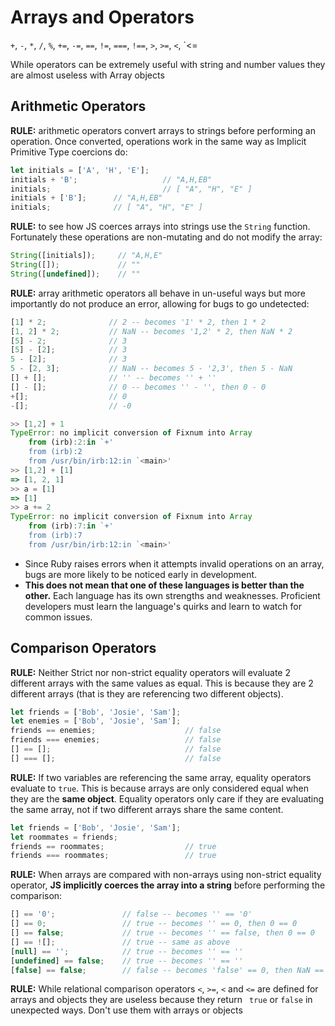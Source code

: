 # Arrays and Operators

`+`, `-`, `*`, `/`, `%`, `+=`, `-=`, `==`, `!=`, `===`, `!==`, `>`, `>=`, `<`, `<=

While operators can be extremely useful with string and number values they are almost useless with Array objects

## Arithmetic Operators

**RULE:** arithmetic operators convert arrays to strings before performing an operation. Once converted, operations work in the same way as Implicit Primitive Type coercions do:

```js
let initials = ['A', 'H', 'E'];
initials + 'B';                   // "A,H,EB"
initials;                         // [ "A", "H", "E" ]
initials + ['B'];      // "A,H,EB"
initials;              // [ "A", "H", "E" ]
```

**RULE:** to see how JS coerces arrays into strings use the `String` function. Fortunately these operations are non-mutating and do not modify the array:

```js
String([initials]);     // "A,H,E"
String([]);             // ""
String([undefined]);    // ""
```

**RULE:** array arithmetic operators all behave in un-useful ways but more importantly do not produce an error, allowing for bugs to go undetected: 

```js
[1] * 2;              // 2 -- becomes '1' * 2, then 1 * 2
[1, 2] * 2;           // NaN -- becomes '1,2' * 2, then NaN * 2
[5] - 2;              // 3
[5] - [2];            // 3
5 - [2];              // 3
5 - [2, 3];           // NaN -- becomes 5 - '2,3', then 5 - NaN
[] + [];              // '' -- becomes '' + ''
[] - [];              // 0 -- becomes '' - '', then 0 - 0
+[];                  // 0
-[];                  // -0
```

```js
>> [1,2] + 1
TypeError: no implicit conversion of Fixnum into Array
	from (irb):2:in `+'
	from (irb):2
	from /usr/bin/irb:12:in `<main>'
>> [1,2] + [1]
=> [1, 2, 1]
>> a = [1]
=> [1]
>> a += 2
TypeError: no implicit conversion of Fixnum into Array
	from (irb):7:in `+'
	from (irb):7
	from /usr/bin/irb:12:in `<main>'
```

- Since Ruby raises errors when it attempts invalid operations on an array, bugs are more likely to be noticed early in development.
- **This does not mean that one of these languages is better than the other.** Each language has its own strengths and weaknesses. Proficient developers must learn the language's quirks and learn to watch for common issues.

## Comparison Operators

**RULE:** Neither Strict nor non-strict equality operators will evaluate 2 different arrays with the same values as equal. This is because they are 2 different arrays (that is they are referencing two different objects). 

```js
let friends = ['Bob', 'Josie', 'Sam'];
let enemies = ['Bob', 'Josie', 'Sam'];
friends == enemies;                    // false
friends === enemies;                   // false
[] == [];                              // false
[] === [];                             // false
```



**RULE:** If two variables are referencing the same array, equality operators evaluate to `true`. This is because arrays are only considered equal when they are the **same object**. Equality operators only care if they are evaluating the same array, not if two different arrays share the same content.

```js
let friends = ['Bob', 'Josie', 'Sam'];
let roommates = friends;
friends == roommates;                  // true
friends === roommates;                 // true
```



**RULE:** When arrays are compared with non-arrays using non-strict equality operator, **JS implicitly coerces the array into a string** before performing the comparison:

```js
[] == '0';               // false -- becomes '' == '0'
[] == 0;                 // true -- becomes '' == 0, then 0 == 0
[] == false;             // true -- becomes '' == false, then 0 == 0
[] == ![];               // true -- same as above
[null] == '';            // true -- becomes '' == ''
[undefined] == false;    // true -- becomes '' == ''
[false] == false;        // false -- becomes 'false' == 0, then NaN == 0
```

**RULE:** While relational comparison operators `<`, `>=`, `<` and `<=` are defined for arrays and objects they are useless because they return ` true` or `false` in unexpected ways. Don't use them with arrays or objects 
